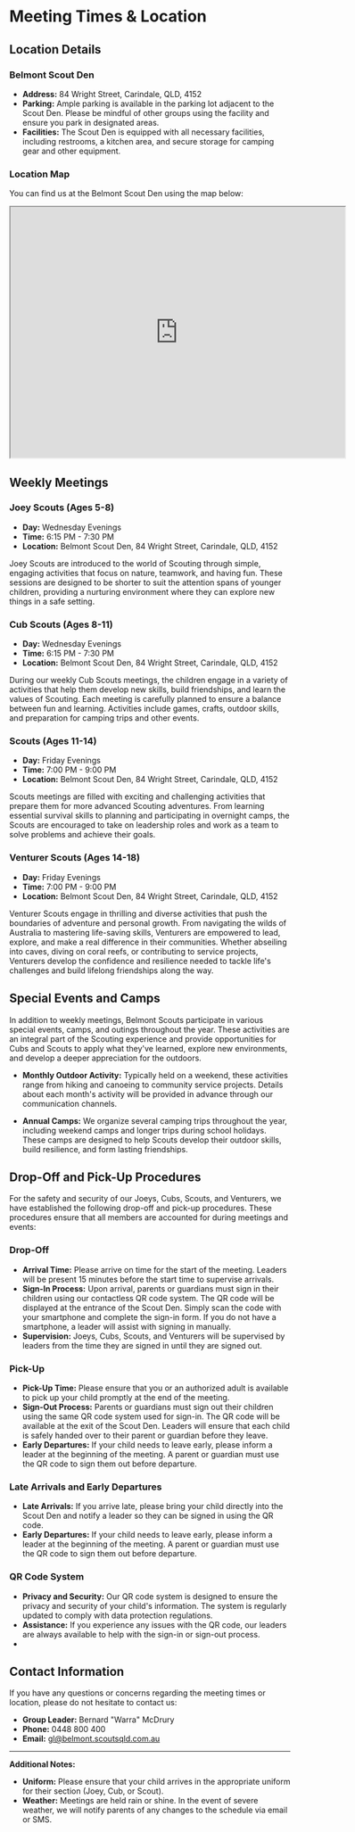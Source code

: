 # Meeting Times & Location

## Location Details

### Belmont Scout Den
- **Address:** 84 Wright Street, Carindale, QLD, 4152
- **Parking:** Ample parking is available in the parking lot adjacent to the Scout Den. Please be mindful of other groups using the facility and ensure you park in designated areas.
- **Facilities:** The Scout Den is equipped with all necessary facilities, including restrooms, a kitchen area, and secure storage for camping gear and other equipment.

### Location Map

You can find us at the Belmont Scout Den using the map below:

<iframe src="https://www.google.com/maps/embed?pb=!1m18!1m12!1m3!1d2976.028415694405!2d153.1233781487876!3d-27.49682468689354!2m3!1f0!2f0!3f0!3m2!1i1024!2i768!4f13.1!3m3!1m2!1s0x6b915c10f63163a9%3A0x2532f528d10506fc!2sBelmont%20Scout%20Group!5e0!3m2!1sen!2sau!4v1723337864276!5m2!1sen!2sau" width="600" height="450" style={{ border: 0 }} allowfullscreen="" loading="lazy" referrerpolicy="no-referrer-when-downgrade"></iframe>


## Weekly Meetings

### Joey Scouts (Ages 5-8)
- **Day:** Wednesday Evenings
- **Time:** 6:15 PM - 7:30 PM
- **Location:** Belmont Scout Den, 84 Wright Street, Carindale, QLD, 4152

Joey Scouts are introduced to the world of Scouting through simple, engaging activities that focus on nature, teamwork, and having fun. These sessions are designed to be shorter to suit the attention spans of younger children, providing a nurturing environment where they can explore new things in a safe setting.

### Cub Scouts (Ages 8-11)
- **Day:** Wednesday Evenings
- **Time:** 6:15 PM - 7:30 PM
- **Location:** Belmont Scout Den, 84 Wright Street, Carindale, QLD, 4152

During our weekly Cub Scouts meetings, the children engage in a variety of activities that help them develop new skills, build friendships, and learn the values of Scouting. Each meeting is carefully planned to ensure a balance between fun and learning. Activities include games, crafts, outdoor skills, and preparation for camping trips and other events.

### Scouts (Ages 11-14)
- **Day:** Friday Evenings
- **Time:** 7:00 PM - 9:00 PM
- **Location:** Belmont Scout Den, 84 Wright Street, Carindale, QLD, 4152

Scouts meetings are filled with exciting and challenging activities that prepare them for more advanced Scouting adventures. From learning essential survival skills to planning and participating in overnight camps, the Scouts are encouraged to take on leadership roles and work as a team to solve problems and achieve their goals.

### Venturer Scouts (Ages 14-18)
- **Day:** Friday Evenings
- **Time:** 7:00 PM - 9:00 PM
- **Location:** Belmont Scout Den, 84 Wright Street, Carindale, QLD, 4152

Venturer Scouts engage in thrilling and diverse activities that push the boundaries of adventure and personal growth. From navigating the wilds of Australia to mastering life-saving skills, Venturers are empowered to lead, explore, and make a real difference in their communities. Whether abseiling into caves, diving on coral reefs, or contributing to service projects, Venturers develop the confidence and resilience needed to tackle life's challenges and build lifelong friendships along the way.

## Special Events and Camps

In addition to weekly meetings, Belmont Scouts participate in various special events, camps, and outings throughout the year. These activities are an integral part of the Scouting experience and provide opportunities for Cubs and Scouts to apply what they've learned, explore new environments, and develop a deeper appreciation for the outdoors.

- **Monthly Outdoor Activity:** Typically held on a weekend, these activities range from hiking and canoeing to community service projects. Details about each month's activity will be provided in advance through our communication channels.

- **Annual Camps:** We organize several camping trips throughout the year, including weekend camps and longer trips during school holidays. These camps are designed to help Scouts develop their outdoor skills, build resilience, and form lasting friendships.


## Drop-Off and Pick-Up Procedures

For the safety and security of our Joeys, Cubs, Scouts, and Venturers, we have established the following drop-off and pick-up procedures. These procedures ensure that all members are accounted for during meetings and events:

### Drop-Off
- **Arrival Time:** Please arrive on time for the start of the meeting. Leaders will be present 15 minutes before the start time to supervise arrivals.
- **Sign-In Process:** Upon arrival, parents or guardians must sign in their children using our contactless QR code system. The QR code will be displayed at the entrance of the Scout Den. Simply scan the code with your smartphone and complete the sign-in form. If you do not have a smartphone, a leader will assist with signing in manually.
- **Supervision:** Joeys, Cubs, Scouts, and Venturers will be supervised by leaders from the time they are signed in until they are signed out.

### Pick-Up
- **Pick-Up Time:** Please ensure that you or an authorized adult is available to pick up your child promptly at the end of the meeting.
- **Sign-Out Process:** Parents or guardians must sign out their children using the same QR code system used for sign-in. The QR code will be available at the exit of the Scout Den. Leaders will ensure that each child is safely handed over to their parent or guardian before they leave.
- **Early Departures:** If your child needs to leave early, please inform a leader at the beginning of the meeting. A parent or guardian must use the QR code to sign them out before departure.

### Late Arrivals and Early Departures
- **Late Arrivals:** If you arrive late, please bring your child directly into the Scout Den and notify a leader so they can be signed in using the QR code.
- **Early Departures:** If your child needs to leave early, please inform a leader at the beginning of the meeting. A parent or guardian must use the QR code to sign them out before departure.

### QR Code System
- **Privacy and Security:** Our QR code system is designed to ensure the privacy and security of your child's information. The system is regularly updated to comply with data protection regulations.
- **Assistance:** If you experience any issues with the QR code, our leaders are always available to help with the sign-in or sign-out process.
- 

## Contact Information

If you have any questions or concerns regarding the meeting times or location, please do not hesitate to contact us:

- **Group Leader:** Bernard "Warra" McDrury
- **Phone:** 0448 800 400
- **Email:** gl@belmont.scoutsqld.com.au

---

**Additional Notes:**
- **Uniform:** Please ensure that your child arrives in the appropriate uniform for their section (Joey, Cub, or Scout).
- **Weather:** Meetings are held rain or shine. In the event of severe weather, we will notify parents of any changes to the schedule via email or SMS.
